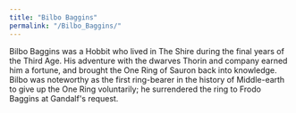 ```yaml
---
title: "Bilbo Baggins"
permalink: "/Bilbo_Baggins/"
---
```


Bilbo Baggins was a Hobbit who lived in The Shire during the final years
of the Third Age. His adventure with the dwarves Thorin and company
earned him a fortune, and brought the One Ring of Sauron back into
knowledge. Bilbo was noteworthy as the first ring-bearer in the history
of Middle-earth to give up the One Ring voluntarily; he surrendered the
ring to Frodo Baggins at Gandalf's request.